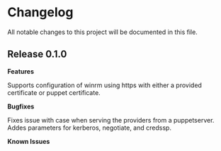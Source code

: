 # Changelog

All notable changes to this project will be documented in this file.

## Release 0.1.0

**Features**

Supports configuration of winrm using https with either a provided
certificate or puppet certificate.

**Bugfixes**

Fixes issue with case when serving the providers from a puppetserver.
Addes parameters for kerberos, negotiate, and credssp.

**Known Issues**
